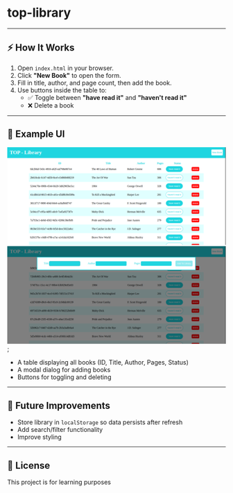 # top-library

---

## ⚡ How It Works

1. Open `index.html` in your browser.
2. Click **"New Book"** to open the form.
3. Fill in title, author, and page count, then add the book.
4. Use buttons inside the table to:
   - ✅ Toggle between **"have read it"** and **"haven't read it"**
   - ❌ Delete a book

---

## 📸 Example UI

![home page preview](/assets/images/home-page.png)
![add new book preview](/assets/images/add-new-book-page.png);

- A table displaying all books (ID, Title, Author, Pages, Status)
- A modal dialog for adding books
- Buttons for toggling and deleting

---

## 🔮 Future Improvements

- Store library in `localStorage` so data persists after refresh
- Add search/filter functionality
- Improve styling

---

## 📜 License

This project is for learning purposes
